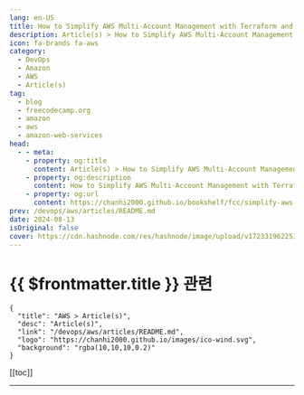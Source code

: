 ```yaml
---
lang: en-US
title: How to Simplify AWS Multi-Account Management with Terraform and GitOps
description: Article(s) > How to Simplify AWS Multi-Account Management with Terraform and GitOps
icon: fa-brands fa-aws
category: 
  - DevOps
  - Amazon
  - AWS
  - Article(s)
tag: 
  - blog
  - freecodecamp.org
  - amazon
  - aws
  - amazon-web-services
head:
  - - meta:
    - property: og:title
      content: Article(s) > How to Simplify AWS Multi-Account Management with Terraform and GitOps
    - property: og:description
      content: How to Simplify AWS Multi-Account Management with Terraform and GitOps
    - property: og:url
      content: https://chanhi2000.github.io/bookshelf/fcc/simplify-aws-multi-account-management.html
prev: /devops/aws/articles/README.md
date: 2024-08-13
isOriginal: false
cover: https://cdn.hashnode.com/res/hashnode/image/upload/v1723319622530/a9905b60-958a-4953-a960-5c2cdf5268ec.png
---
```


# {{ $frontmatter.title }} 관련

```component VPCard
{
  "title": "AWS > Article(s)",
  "desc": "Article(s)",
  "link": "/devops/aws/articles/README.md",
  "logo": "https://chanhi2000.github.io/images/ico-wind.svg",
  "background": "rgba(10,10,10,0.2)"
}
```

[[toc]]

---

<SiteInfo
  name="How to Simplify AWS Multi-Account Management with Terraform and GitOps"
  desc="In the past, in the bustling world of cloud computing, a company's journey often began with a single AWS account. In this unified space, development and testing environments coexisted, while the production environment resided in a separate account. T..."
  url="https://freecodecamp.org/news/simplify-aws-multi-account-management/"
  logo="https://cdn.freecodecamp.org/universal/favicons/favicon.ico"
  preview="https://cdn.hashnode.com/res/hashnode/image/upload/v1723319622530/a9905b60-958a-4953-a960-5c2cdf5268ec.png"/>

<!-- TODO: 작성 -->

